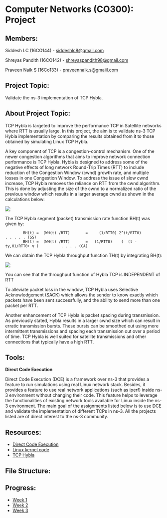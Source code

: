 # Computer Networks (CO300): Project

## **Members:**

Siddesh LC (16CO144) - <siddeshlc8@gmail.com>

Shreyas Pandith (16CO142) - <shreyaspandith98@gmail.com>

Praveen Naik S (16Co133) - <praveennaik.s@gmaiil.com>

## **Project Topic:**

Validate the ns-3 implementation of TCP Hybla.

## **About Project Topic:**

TCP Hybla is targeted to improve the performance TCP in Satellite networks where RTT is usually large. In this project, the aim is to validate ns-3 TCP Hybla implementation by comparing the results obtained from it to those obtained by simulating Linux TCP Hybla.


A key component of TCP is a congestion-control mechanism. One of the newer congestion algorithms that aims to improve network connection performance is TCP Hybla. Hybla is designed to address some of the negative effects of long network Round-Trip Times (RTT) to include reduction of the Congestion Window (cwnd) growth rate, and multiple losses in one Congestion Window. To address the issue of slow cwnd increase, TCP Hybla removes the reliance on RTT from the cwnd algorithm. This is done by adjusting the size of the cwnd to a normalized ratio of the previous window which results in a larger average cwnd as shown in the calculations below:


<img src="https://zymitry.com/wp-content/uploads/2018/01/hybla-300x149.png"> <br>

The TCP Hybla segment (packet) transmission rate function BH(t) was given by:

                
                   	      
                 
                   	     
                   
                           
            BH(t) =  (WH(t) /RTT)       =     (1/RTT0) 2^(t/RTT0)                  . . . . . (SS)
            BH(t) =  (WH(t) /RTT)       =   (1/RTT0)    (  (t - tγ,0)/RTT0+ γ )          . . . . (CA) 
                   
                                  
                         
                                      

 We can obtain the TCP Hybla throughput function TH(t) by integrating BH(t):
 
 <img src="http://www.mathcs.emory.edu/~cheung/Courses/558/Syllabus/10-RTT-Unfairness/FIGS/Hybla-09.gif"><br>

You can see that the throughput function of Hybla TCP is INDEPENDENT of RTT




To alleviate packet loss in the window, TCP Hybla uses Selective Acknowledgement (SACK) which allows the sender to know exactly which packets have been sent successfully, and the ability to send more than one packet per RTT. 

Another enhancement of TCP Hybla is packet spacing during transmission. As previously stated, Hybla results in a larger cwnd size which can result in erratic transmission bursts. These bursts can be smoothed out using more intermittent transmissions and spacing each transmission out over a period of time. TCP Hybla is well suited for satellite transmissions and other connections that typically have a high RTT.

## **Tools:**

**Direct Code Execution**

Direct Code Execution (DCE) is a framework over ns-3 that provides a feature to run simulations using real Linux network stack. Besides, it provides a feature to use real network applications (such as iperf) inside ns-3 environment without changing their code. This feature helps to leverage the functionalities of existing network tools available for Linux inside the ns-3 environment. The main goal of the assignments listed below is to use DCE and validate the implementation of different TCPs in ns-3. All the projects listed are of direct interest to the ns-3 community.

## **Resources:**

* <a href="https://www.nsnam.org/overview/projects/direct-code-execution/">Direct Code Execution</a>
* <a href="https://elixir.bootlin.com/linux/v4.4/source/net/ipv4/tcp_hybla.c">Linux kernel code</a>
* <a href="http://www.mathcs.emory.edu/~cheung/Courses/558/Syllabus/10-RTT-Unfairness/Hybla.html">TCP Hybla</a>

## **File Structure:**


## **Progress:**

* <a href="https://github.com/siddeshlc8/cn-dce-tcp-hybla/wiki/Week---1">Week 1</a>
* <a href="https://github.com/siddeshlc8/cn-dce-tcp-hybla/wiki/Week---2">Week 2</a>
* <a href="https://github.com/siddeshlc8/cn-dce-tcp-hybla/wiki/Week---3">Week 3</a>


